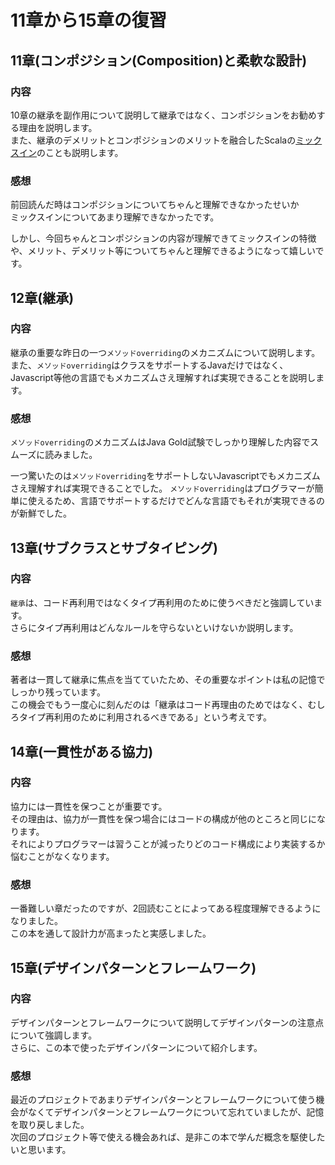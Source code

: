 # 11章から15章の復習

## 11章(コンポジション(Composition)と柔軟な設計)

### 内容

10章の継承を副作用について説明して継承ではなく、コンポジションをお勧めする理由を説明します。    
また、継承のデメリットとコンポジションのメリットを融合したScalaの[ミックスイン](https://docs.scala-lang.org/ja/tour/mixin-class-composition.html)のことも説明します。   

### 感想

前回読んだ時はコンポジションについてちゃんと理解できなかったせいか   
ミックスインについてあまり理解できなかったです。

しかし、今回ちゃんとコンポジションの内容が理解できてミックスインの特徴や、メリット、デメリット等についてちゃんと理解できるようになって嬉しいです。

## 12章(継承)

### 内容

継承の重要な昨日の一つ`メソッドoverriding`のメカニズムについて説明します。   
また、`メソッドoverriding`はクラスをサポートするJavaだけではなく、
Javascript等他の言語でもメカニズムさえ理解すれば実現できることを説明します。

### 感想

`メソッドoverriding`のメカニズムはJava Gold試験でしっかり理解した内容でスムーズに読みました。

一つ驚いたのは`メソッドoverriding`をサポートしないJavascriptでもメカニズムさえ理解すれば実現できることでした。   `メソッドoverriding`はプログラマーが簡単に使えるため、言語でサポートするだけでどんな言語でもそれが実現できるのが新鮮でした。

## 13章(サブクラスとサブタイピング)

### 内容

`継承`は、コード再利用ではなくタイプ再利用のために使うべきだと強調しています。  
さらにタイプ再利用はどんなルールを守らないといけないか説明します。

### 感想

著者は一貫して継承に焦点を当てていたため、その重要なポイントは私の記憶でしっかり残っています。   
この機会でもう一度心に刻んだのは「継承はコード再理由のためではなく、むしろタイプ再利用のために利用されるべきである」という考えです。

## 14章(一貫性がある協力)

### 内容

協力には一貫性を保つことが重要です。   
その理由は、協力が一貫性を保つ場合にはコードの構成が他のところと同じになります。   
それによりプログラマーは習うことが減ったりどのコード構成により実装するか悩むことがなくなります。

### 感想

一番難しい章だったのですが、2回読むことによってある程度理解できるようになりました。    
この本を通して設計力が高まったと実感しました。

## 15章(デザインパターンとフレームワーク)

### 内容

デザインパターンとフレームワークについて説明してデザインパターンの注意点について強調します。    
さらに、この本で使ったデザインパターンについて紹介します。

### 感想

最近のプロジェクトであまりデザインパターンとフレームワークについて使う機会がなくてデザインパターンとフレームワークについて忘れていましたが、記憶を取り戻しました。   
次回のプロジェクト等で使える機会あれば、是非この本で学んだ概念を駆使したいと思います。    

